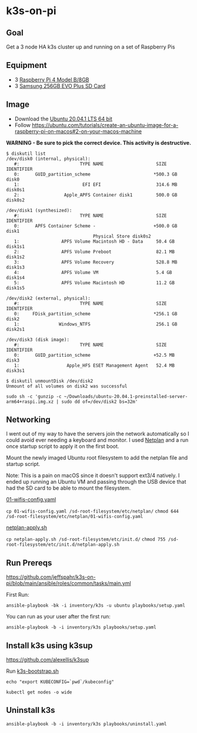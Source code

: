 # k3s-on-pi
## Goal
Get a 3 node HA k3s cluster up and running on a set of Raspberry Pis

## Equipment
* 3 [Raspberry Pi 4 Model B/8GB](https://www.raspberrypi.org/products/raspberry-pi-4-model-b/)
* 3 [Samsung 256GB EVO Plus SD Card](https://www.amazon.com/gp/product/B06XFS5657)

## Image
* Download the [Ubuntu 20.04.1 LTS 64 bit](https://ubuntu.com/download/raspberry-pi)
* Follow https://ubuntu.com/tutorials/create-an-ubuntu-image-for-a-raspberry-pi-on-macos#2-on-your-macos-machine

**WARNING - Be sure to pick the correct device.  This activity is destructive.**

```
$ diskutil list
/dev/disk0 (internal, physical):
   #:                       TYPE NAME                    SIZE       IDENTIFIER
   0:      GUID_partition_scheme                        *500.3 GB   disk0
   1:                        EFI EFI                     314.6 MB   disk0s1
   2:                 Apple_APFS Container disk1         500.0 GB   disk0s2

/dev/disk1 (synthesized):
   #:                       TYPE NAME                    SIZE       IDENTIFIER
   0:      APFS Container Scheme -                      +500.0 GB   disk1
                                 Physical Store disk0s2
   1:                APFS Volume Macintosh HD - Data     50.4 GB    disk1s1
   2:                APFS Volume Preboot                 82.1 MB    disk1s2
   3:                APFS Volume Recovery                528.8 MB   disk1s3
   4:                APFS Volume VM                      5.4 GB     disk1s4
   5:                APFS Volume Macintosh HD            11.2 GB    disk1s5

/dev/disk2 (external, physical):
   #:                       TYPE NAME                    SIZE       IDENTIFIER
   0:     FDisk_partition_scheme                        *256.1 GB   disk2
   1:               Windows_NTFS                         256.1 GB   disk2s1

/dev/disk3 (disk image):
   #:                       TYPE NAME                    SIZE       IDENTIFIER
   0:      GUID_partition_scheme                        +52.5 MB    disk3
   1:                  Apple_HFS ESET Management Agent   52.4 MB    disk3s1
```
```
$ diskutil unmountDisk /dev/disk2
Unmount of all volumes on disk2 was successful
```

```
sudo sh -c 'gunzip -c ~/Downloads/ubuntu-20.04.1-preinstalled-server-arm64+raspi.img.xz | sudo dd of=/dev/disk2 bs=32m'
```

## Networking
I went out of my way to have the servers join the network automatically so I could avoid ever needing a keyboard and monitor.  I used [Netplan](https://netplan.io/) and a run once startup script to apply it on the first boot.

Mount the newly imaged Ubuntu root filesystem to add the netplan file and startup script.

Note: This is a pain on macOS since it doesn't support ext3/4 natively.  I ended up running an Ubuntu VM and passing through the USB device that had the SD card to be able to mount the filesystem.

[01-wifis-config.yaml](01-wifis-config.yaml)

`cp 01-wifis-config.yaml /sd-root-filesystem/etc/netplan/`
`chmod 644 /sd-root-filesystem/etc/netplan/01-wifis-config.yaml`

[netplan-apply.sh](netplan-apply.sh)

`cp netplan-apply.sh /sd-root-filesystem/etc/init.d/`
`chmod 755 /sd-root-filesystem/etc/init.d/netplan-apply.sh`

## Run Prereqs

https://github.com/jeffspahr/k3s-on-pi/blob/main/ansible/roles/common/tasks/main.yml

First Run:

`ansible-playbook -bk -i inventory/k3s -u ubuntu playbooks/setup.yaml`

You can run as your user after the first run:

`ansible-playbook -b -i inventory/k3s playbooks/setup.yaml`

## Install k3s using k3sup

https://github.com/alexellis/k3sup

Run [k3s-bootstrap.sh](k3s-bootstrap.sh)

```echo "export KUBECONFIG=`pwd`/kubeconfig"```

`kubectl get nodes -o wide`

## Uninstall k3s
`ansible-playbook -b -i inventory/k3s playbooks/uninstall.yaml`
